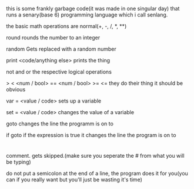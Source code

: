 this is some frankly garbage code(it was made in one singular day) that runs a senary(base 6) programming language which i call senlang.

the basic math operations are normal(+, -, /, *, **)

round <num>
rounds the number to an integer

random
Gets replaced with a random number

print <code/anything else>
prints the thing

not <bool>
<bool> and <bool>
<bool> or <bool>
the respective logical operations

<num> > <num>
<num> < <num>
<num / bool> == <num / bool>
<num> >= <num>
<num> <= <num>
they do their thing it should be obvious

var <name> = <value / code>
sets up a variable

set <name> = <value / code>
changes the value of a variable

goto <line>
changes the line the programm is on to <line>

if <expression> goto <line>
if the expression is true it changes the line the program is on to <line>

# <comment>
comment. gets skipped.(make sure you seperate the # from what you will be typing)


do not put a semicolon at the end of a line, the program does it for you(you can if you really want but you'll just be wasting it's time)
